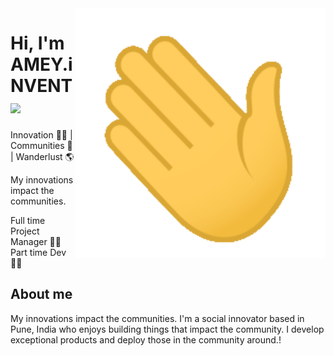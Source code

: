<img align="right" width="400" height="400" src="https://github.com/ameyinvent/ameyinvent/blob/master/hi.gif">


# Hi, I'm AMEY.iNVENT <img src="https://github.com/ameyinvent/webtest/blob/master/hi.gif" width="30px">

Innovation :man_technologist: | Communities 👾 | Wanderlust :earth_americas:

My innovations impact the communities.

Full time Project Manager :office_worker:
Part time Dev :man_technologist:

## About me 

My innovations impact the communities.
I'm a social innovator based in Pune, India who enjoys building things that impact the community. I develop exceptional products and deploy those in the community around.!

